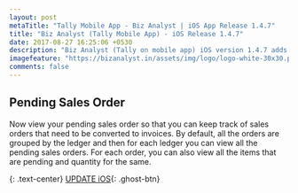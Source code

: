 ```yaml
---
layout: post
metaTitle: "Tally Mobile App - Biz Analyst | iOS App Release 1.4.7"
title: "Biz Analyst (Tally Mobile App) - iOS Release 1.4.7"
date: 2017-08-27 16:25:06 +0530
description: "Biz Analyst (Tally on mobile app) iOS version 1.4.7 adds support to view pending sales order"
imagefeature: "https://bizanalyst.in/assets/img/logo/logo-white-30x30.png"
comments: false
---
```



## Pending Sales Order
Now view your pending sales order so that you can keep track of sales orders that need to be converted to invoices. By default, all the orders are grouped by the ledger and then for each ledger you can view all the pending sales orders. For each order, you can also view all the items that are pending and quantity for the same.

{: .text-center}
[UPDATE iOS](https://itunes.apple.com/us/app/biz-analyst/id1164789740){: .ghost-btn}

